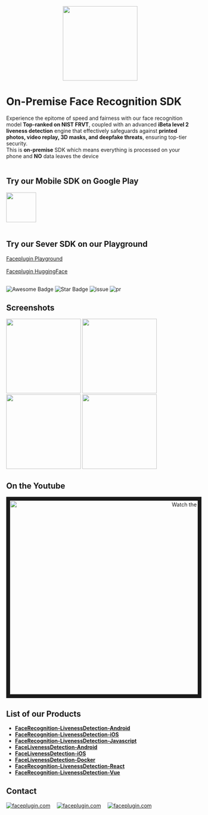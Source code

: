 <div align="center">
<img alt="" src="https://github.com/Faceplugin-ltd/FaceRecognition-Javascript/assets/160750757/657130a9-50f2-486d-b6d5-b78bcec5e6e2.png" width=200/>
</div>

# On-Premise Face Recognition SDK
Experience the epitome of speed and fairness with our  face recognition model **Top-ranked on NIST FRVT**, coupled with an advanced **iBeta level 2 liveness detection** engine that effectively safeguards against **printed photos, video replay, 3D masks, and deepfake threats**, ensuring top-tier security. <br>This is **on-premise** SDK which means everything is processed on your phone and **NO** data leaves the device 
<br></br>

## Try our Mobile SDK on Google Play
<a href="https://play.google.com/store/apps/details?id=ai.faceplugin.recognition" target="_blank">
  <img alt="" src="https://user-images.githubusercontent.com/125717930/230804673-17c99e7d-6a21-4a64-8b9e-a465142da148.png" height=80/>
</a>
<br></br>

## Try our Sever SDK on our Playground
[Faceplugin Playground](https://playground.faceplugin.com/)
<br></br>
[Faceplugin HuggingFace](https://huggingface.co/spaces/FacePlugin-Ltd/FaceRecognition-LivenessDetection-SDK)
<br></br>

<div align="left">
<img src="https://cdn.rawgit.com/sindresorhus/awesome/d7305f38d29fed78fa85652e3a63e154dd8e8829/media/badge.svg" alt="Awesome Badge"/>
<img src="https://img.shields.io/static/v1?label=%F0%9F%8C%9F&message=If%20Useful&style=style=flat&color=BC4E99" alt="Star Badge"/>
<img src="https://img.shields.io/github/issues/genderev/assassin" alt="issue"/>
<img src="https://img.shields.io/github/issues-pr/genderev/assassin" alt="pr"/>
</div>

<h2>Screenshots</h2>
<div align="left">
<img alt="" src="https://github.com/Faceplugin-ltd/FaceRecognition-LivenessDetection-Android/assets/160750757/5665b865-23fc-4c19-9663-5093a975fc66" width=200/>
<img alt="" src="https://github.com/Faceplugin-ltd/FaceRecognition-LivenessDetection-Android/assets/160750757/250ac71d-0844-4c26-b4b6-8afa6952f60e" width=200/>
<img alt="" src="https://github.com/Faceplugin-ltd/FaceLivenessDetection-Android/assets/160750757/92f4113e-16b0-43e2-b6af-d5fa3c4e56c9" width=200/>
<img alt="" src="https://github.com/Faceplugin-ltd/FaceLivenessDetection-Android/assets/160750757/fc5f985c-cf40-41d7-9ff9-a5aab5898a33" width=200/>
</div>

<h2>On the Youtube</h2>
<div align="center">
<a href="http://www.youtube.com/watch?feature=player_embedded&v=qVtdkwtGtqs" target="_blank">
 <img src="http://img.youtube.com/vi/qVtdkwtGtqs/maxresdefault.jpg" alt="Watch the video" width="960" height="520" border="10" />
</a>
</div>

<h2>List of our Products</h2>

* **[FaceRecognition-LivenessDetection-Android](https://github.com/Faceplugin-ltd/FaceRecognition-LivenessDetection-Android)**
* **[FaceRecognition-LivenessDetection-iOS](https://github.com/Faceplugin-ltd/FaceRecognition-LivenessDetection-iOS)**
* **[FaceRecognition-LivenessDetection-Javascript](https://github.com/Faceplugin-ltd/FaceRecognition-LivenessDetection-Javascript)**
* **[FaceLivenessDetection-Android](https://github.com/Faceplugin-ltd/FaceLivenessDetection-Android)**
* **[FaceLivenessDetection-iOS](https://github.com/Faceplugin-ltd/FaceLivenessDetection-iOS)**
* **[FaceLivenessDetection-Docker](https://github.com/Faceplugin-ltd/FaceLivenessDetection-Docker)**
* **[FaceRecognition-LivenessDetection-React](https://github.com/Faceplugin-ltd/FaceRecognition-LivenessDetection-React)**
* **[FaceRecognition-LivenessDetection-Vue](https://github.com/Faceplugin-ltd/FaceRecognition-LivenessDetection-Vue)**

<h2>Contact</h2>
<div align="left">
<a target="_blank" href="mailto:info@faceplugin.com"><img src="https://img.shields.io/badge/email-info@faceplugin.com-blue.svg?logo=gmail " alt="faceplugin.com"></a>&emsp;
<a target="_blank" href="https://t.me/faceplugin"><img src="https://img.shields.io/badge/telegram-@faceplugin-blue.svg?logo=telegram " alt="faceplugin.com"></a>&emsp;
<a target="_blank" href="https://wa.me/+14422295661"><img src="https://img.shields.io/badge/whatsapp-faceplugin-blue.svg?logo=whatsapp " alt="faceplugin.com"></a>
</div>

